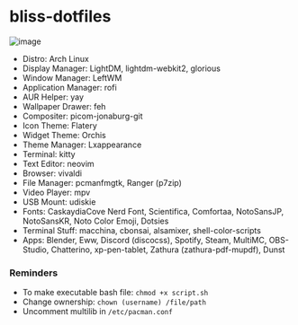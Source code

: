 # bliss-dotfiles

![image](https://user-images.githubusercontent.com/13358601/140627552-63af5e98-2e5d-4c92-8457-c160295dfae3.png)


- Distro: Arch Linux
- Display Manager: LightDM, lightdm-webkit2, glorious
- Window Manager: LeftWM
- Application Manager: rofi
- AUR Helper: yay
- Wallpaper Drawer: feh
- Compositer: picom-jonaburg-git
- Icon Theme: Flatery
- Widget Theme: Orchis
- Theme Manager: Lxappearance
- Terminal: kitty
- Text Editor: neovim
- Browser: vivaldi
- File Manager: pcmanfmgtk, Ranger (p7zip)
- Video Player: mpv
- USB Mount: udiskie
- Fonts: CaskaydiaCove Nerd Font, Scientifica, Comfortaa, NotoSansJP, NotoSansKR, Noto Color Emoji, Dotsies
- Terminal Stuff: macchina, cbonsai, alsamixer, shell-color-scripts
- Apps: Blender, Eww, Discord (discocss), Spotify, Steam, MultiMC, OBS-Studio, Chatterino, xp-pen-tablet, Zathura (zathura-pdf-mupdf), Dunst

### Reminders
- To make executable bash file: `chmod +x script.sh`
- Change ownership: `chown (username) /file/path`
- Uncomment multilib in `/etc/pacman.conf`
